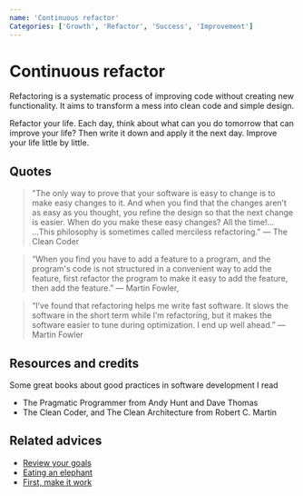 ```yaml
---
name: 'Continuous refactor'
Categories: ['Growth', 'Refactor', 'Success', 'Improvement']
---
```

# Continuous refactor

Refactoring is a systematic process of improving code without creating new functionality. It aims to transform a mess into clean code and simple design.

Refactor your life. Each day, think about what can you do tomorrow that can improve your life? Then write it down and apply it the next day. Improve your life little by little.

## Quotes

> "The only way to prove that your software is easy to change is to make easy changes to it. And when you find that the changes aren’t as easy as you thought, you refine the design so that the next change is easier. When do you make these easy changes? All the time!... ...This philosophy is sometimes called merciless refactoring." ― The Clean Coder

> “When you find you have to add a feature to a program, and the program's code is not structured in a convenient way to add the feature, first refactor the program to make it easy to add the feature, then add the feature.” ― Martin Fowler,

> “I’ve found that refactoring helps me write fast software. It slows the software in the short term while I’m refactoring, but it makes the software easier to tune during optimization. I end up well ahead.” ― Martin Fowler

## Resources and credits

Some great books about good practices in software development I read

- The Pragmatic Programmer from Andy Hunt and Dave Thomas
- The Clean Coder, and The Clean Architecture from Robert C. Martin

## Related advices

- [Review your goals](../Review%20your%20goals/index.md)
- [Eating an elephant](../Eating%20an%20elephant/index.md)
- [First, make it work](../First,%20make%20it%20work/index.md)